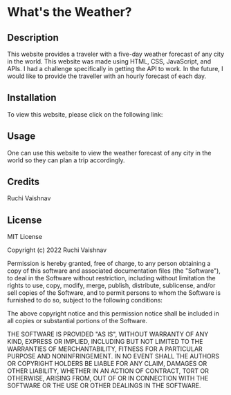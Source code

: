 # What's the Weather?

## Description

This website provides a traveler with a five-day weather forecast of any city in the world.  This website was made using HTML, CSS, JavaScript, and APIs.  I had a challenge specifically in getting the API to work.  In the future, I would like to provide the traveller with an hourly forecast of each day.

## Installation

To view this website, please click on the following link: 

## Usage

One can use this website to view the weather forecast of any city in the world so they can plan a trip accordingly.

## Credits

Ruchi Vaishnav

## License

MIT License

Copyright (c) 2022 Ruchi Vaishnav

Permission is hereby granted, free of charge, to any person obtaining a copy of this software and associated documentation files (the "Software"), to deal in the Software without restriction, including without limitation the rights to use, copy, modify, merge, publish, distribute, sublicense, and/or sell copies of the Software, and to permit persons to whom the Software is furnished to do so, subject to the following conditions:

The above copyright notice and this permission notice shall be included in all copies or substantial portions of the Software.

THE SOFTWARE IS PROVIDED "AS IS", WITHOUT WARRANTY OF ANY KIND, EXPRESS OR IMPLIED, INCLUDING BUT NOT LIMITED TO THE WARRANTIES OF MERCHANTABILITY, FITNESS FOR A PARTICULAR PURPOSE AND NONINFRINGEMENT. IN NO EVENT SHALL THE AUTHORS OR COPYRIGHT HOLDERS BE LIABLE FOR ANY CLAIM, DAMAGES OR OTHER LIABILITY, WHETHER IN AN ACTION OF CONTRACT, TORT OR OTHERWISE, ARISING FROM, OUT OF OR IN CONNECTION WITH THE SOFTWARE OR THE USE OR OTHER DEALINGS IN THE SOFTWARE.